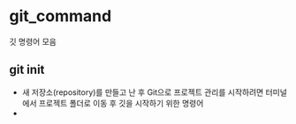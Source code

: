 # git_command
깃 명령어 모음

## git init
- 새 저장소(repository)를 만들고 난 후 Git으로 프로젝트 관리를 시작하려면 터미널에서 프로젝트 폴더로 이동 후 깃을 시작하기 위한 명령어
- 